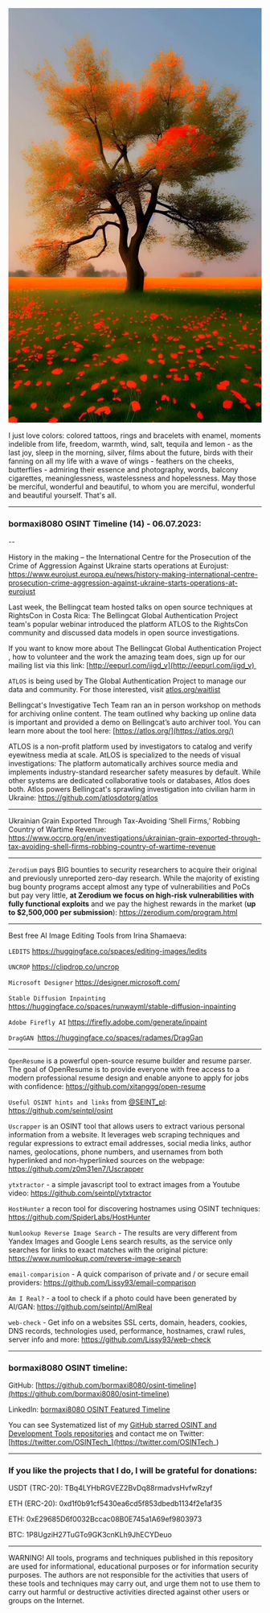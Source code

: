 ![alt text](img/14.jpg)

I just love colors: colored tattoos, rings and bracelets with enamel, moments indelible from life, freedom, warmth, wind, salt, tequila and lemon - as the last joy, sleep in the morning, silver, films about the future, birds with their fanning on all my life with a wave of wings - feathers on the cheeks, butterflies - admiring their essence and photography, words, balcony cigarettes, meaninglessness, wastelessness and hopelessness. May those be merciful, wonderful and beautiful, to whom you are merciful, wonderful and beautiful yourself. That's all.

----
### bormaxi8080 OSINT Timeline (14) - 06.07.2023:

--

History in the making – the International Centre for the Prosecution of the Crime of Aggression Against Ukraine starts operations at Eurojust: https://www.eurojust.europa.eu/news/history-making-international-centre-prosecution-crime-aggression-against-ukraine-starts-operations-at-eurojust

Last week, the Bellingcat team hosted talks on open source techniques at RightsCon in Costa Rica: The Bellingcat Global Authentication Project team's popular webinar introduced the platform ATLOS to the RightsCon community and discussed data models in open source investigations.  

If you want to know more about The Bellingcat Global Authentication Project , how to volunteer and the work the amazing team does, sign up for our mailing list via this link: [http://eepurl.com/iigd_v](http://eepurl.com/iigd_v)   

```ATLOS``` is being used by The Global Authentication Project to manage our data and community. For those interested, visit [atlos.org/waitlist](http://atlos.org/waitlist)  
  
Bellingcat's Investigative Tech Team ran an in person workshop on methods for archiving online content. The team outlined why backing up online data is important and provided a demo on Bellingcat’s auto archiver tool. You can learn more about the tool here: [https://atlos.org/](https://atlos.org/)

ATLOS is a non-profit platform used by investigators to catalog and verify eyewitness media at scale. AtLOS is specialized to the needs of visual investigations: The platform automatically archives source media and implements industry-standard researcher safety measures by default. While other systems are dedicated collaborative tools or databases, Atlos does both. Atlos powers Bellingcat's sprawling investigation into civilian harm in Ukraine: https://github.com/atlosdotorg/atlos

----

Ukrainian Grain Exported Through Tax-Avoiding ‘Shell Firms,’ Robbing Country of Wartime Revenue: https://www.occrp.org/en/investigations/ukrainian-grain-exported-through-tax-avoiding-shell-firms-robbing-country-of-wartime-revenue

----

```Zerodium``` pays BIG bounties to security researchers to acquire their original and previously unreported zero-day research. While the majority of existing bug bounty programs accept almost any type of vulnerabilities and PoCs but pay very little, **at Zerodium we focus on high-risk vulnerabilities with fully functional exploits** and we pay the highest rewards in the market (**up to $2,500,000 per submission**): https://zerodium.com/program.html

----

Best free AI Image Editing Tools from Irina Shamaeva:

```LEDITS``` https://huggingface.co/spaces/editing-images/ledits

```UNCROP``` https://clipdrop.co/uncrop

```Microsoft Designer``` https://designer.microsoft.com/

```Stable Diffusion Inpainting``` https://huggingface.co/spaces/runwayml/stable-diffusion-inpainting

```Adobe Firefly AI``` https://firefly.adobe.com/generate/inpaint

```DragGAN```  https://huggingface.co/spaces/radames/DragGan

----

```OpenResume``` is a powerful open-source resume builder and resume parser. The goal of OpenResume is to provide everyone with free access to a modern professional resume design and enable anyone to apply for jobs with confidence: https://github.com/xitanggg/open-resume

```Useful OSINT hints and links``` from [@SEINT_pl](https://twitter.com/seint_pl): https://github.com/seintpl/osint

```Uscrapper``` is an OSINT tool that allows users to extract various personal information from a website. It leverages web scraping techniques and regular expressions to extract email addresses, social media links, author names, geolocations, phone numbers, and usernames from both hyperlinked and non-hyperlinked sources on the webpage: https://github.com/z0m31en7/Uscrapper

```ytxtractor``` - a simple javascript tool to extract images from a Youtube video: https://github.com/seintpl/ytxtractor

```HostHunter``` a recon tool for discovering hostnames using OSINT techniques: https://github.com/SpiderLabs/HostHunter

```Numlookup Reverse Image Search``` - The results are very different from Yandex Images and Google Lens search results, as the service only searches for links to exact matches with the original picture: https://www.numlookup.com/reverse-image-search

```email-comparision``` - A quick comparison of private and / or secure email providers: https://github.com/Lissy93/email-comparison

```Am I Real?``` - a tool to check if a photo could have been generated by AI/GAN: https://github.com/seintpl/AmIReal

```web-check``` - Get info on a websites SSL certs, domain, headers, cookies, DNS records, technologies used, performance, hostnames, crawl rules, server info and more: https://github.com/Lissy93/web-check

----
### bormaxi8080 OSINT timeline:

GitHub: [https://github.com/bormaxi8080/osint-timeline](https://github.com/bormaxi8080/osint-timeline)

LinkedIn: [bormaxi8080 OSINT Featured Timeline](https://www.linkedin.com/in/osintech/details/featured/)

You can see Systematized list of my [GitHub starred OSINT and Development Tools repositories](https://github.com/bormaxi8080/github-starred-repos-builder/blob/main/starred_repos.md)
and contact me on Twitter: [https://twitter.com/OSINTech_](https://twitter.com/OSINTech_)

----
### If you like the projects that I do, I will be grateful for donations:

USDT (TRC-20): TBq4LYHbRGVEZ2BvDq88rmadvsHvfwRzyf

ETH (ERC-20): 0xd1f0b91cf5430ea6cd5f853dbedb1134f2e1af35

ETH: 0xE29685D6f0032Bccac08B0E745a1A69ef9803973

BTC: 1P8UgziH27TuGTo9GK3cnKLh9JhECYDeuo

----

WARNING! All tools, programs and techniques published in this repository are used for informational, educational purposes or for information security purposes. The authors are not responsible for the activities that users of these tools and techniques may carry out, and urge them not to use them to carry out harmful or destructive activities directed against other users or groups on the Internet.